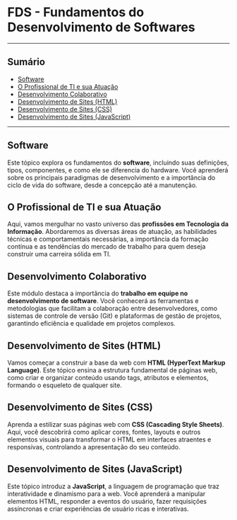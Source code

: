 # FDS - Fundamentos do Desenvolvimento de Softwares

---

## Sumário

  * [Software](https://github.com/allan-rcos/engenharia-de-software/tree/master/01__acolhimento/01__fds__fundamentos_do_desenvolvimento_de_softwares/01__software.md)
  * [O Profissional de TI e sua Atuação](https://github.com/allan-rcos/engenharia-de-software/tree/master/01__acolhimento/01__fds__fundamentos_do_desenvolvimento_de_softwares/02__o_profissional_de_ti_e_sua_atuacao.md)
  * [Desenvolvimento Colaborativo](https://github.com/allan-rcos/engenharia-de-software/tree/master/01__acolhimento/01__fds__fundamentos_do_desenvolvimento_de_softwares/03__desenvolvimento_colaborativo.md)
  * [Desenvolvimento de Sites (HTML)](https://github.com/allan-rcos/engenharia-de-software/tree/master/01__acolhimento/01__fds__fundamentos_do_desenvolvimento_de_softwares/04__desenvolvimento_de_sites_html.md)
  * [Desenvolvimento de Sites (CSS)](https://github.com/allan-rcos/engenharia-de-software/tree/master/01__acolhimento/01__fds__fundamentos_do_desenvolvimento_de_softwares/05__desenvolvimento_de_sites_css.md)
  * [Desenvolvimento de Sites (JavaScript)](https://github.com/allan-rcos/engenharia-de-software/tree/master/01__acolhimento/01__fds__fundamentos_do_desenvolvimento_de_softwares/06__desenvolvimento_de_sites_javascript.md)

---

## Software

Este tópico explora os fundamentos do **software**, incluindo suas definições, tipos, componentes, e como ele se diferencia do hardware. Você aprenderá sobre os principais paradigmas de desenvolvimento e a importância do ciclo de vida do software, desde a concepção até a manutenção.


## O Profissional de TI e sua Atuação

Aqui, vamos mergulhar no vasto universo das **profissões em Tecnologia da Informação**. Abordaremos as diversas áreas de atuação, as habilidades técnicas e comportamentais necessárias, a importância da formação contínua e as tendências do mercado de trabalho para quem deseja construir uma carreira sólida em TI.


## Desenvolvimento Colaborativo

Este módulo destaca a importância do **trabalho em equipe no desenvolvimento de software**. Você conhecerá as ferramentas e metodologias que facilitam a colaboração entre desenvolvedores, como sistemas de controle de versão (Git) e plataformas de gestão de projetos, garantindo eficiência e qualidade em projetos complexos.


## Desenvolvimento de Sites (HTML)

Vamos começar a construir a base da web com **HTML (HyperText Markup Language)**. Este tópico ensina a estrutura fundamental de páginas web, como criar e organizar conteúdo usando tags, atributos e elementos, formando o esqueleto de qualquer site.


## Desenvolvimento de Sites (CSS)

Aprenda a estilizar suas páginas web com **CSS (Cascading Style Sheets)**. Aqui, você descobrirá como aplicar cores, fontes, layouts e outros elementos visuais para transformar o HTML em interfaces atraentes e responsivas, controlando a apresentação do seu conteúdo.


## Desenvolvimento de Sites (JavaScript)

Este tópico introduz a **JavaScript**, a linguagem de programação que traz interatividade e dinamismo para a web. Você aprenderá a manipular elementos HTML, responder a eventos do usuário, fazer requisições assíncronas e criar experiências de usuário ricas e interativas.